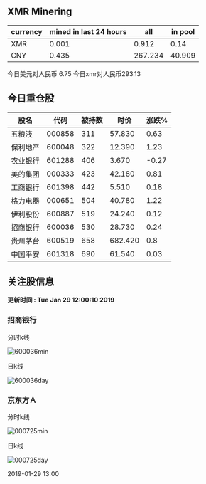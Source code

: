 ## XMR Minering

|currency|mined in last 24 hours|all|in pool|
|---|---|---|---|
|XMR|0.001|0.912|0.14|
|CNY|0.435|267.234|40.909|

今日美元对人民币 6.75	今日xmr对人民币293.13


## 今日重仓股 

|股名|代码|被持数|时价|涨跌%|
|---|---|---|---|---|
|五粮液|000858|311|57.830|0.63|
|保利地产|600048|322|12.390|1.23|
|农业银行|601288|406|3.670|-0.27|
|美的集团|000333|423|42.180|0.81|
|工商银行|601398|442|5.510|0.18|
|格力电器|000651|504|40.780|1.22|
|伊利股份|600887|519|24.240|0.12|
|招商银行|600036|530|28.730|0.24|
|贵州茅台|600519|658|682.420|0.8|
|中国平安|601318|690|61.540|0.03|

## 关注股信息
**更新时间 : Tue Jan 29 12:00:10 2019**
### 招商银行 
分时k线

![600036min](http://image.sinajs.cn/newchart/min/n/sh600036.gif)

日k线

![600036day](http://image.sinajs.cn/newchart/daily/n/sh600036.gif)

### 京东方Ａ 
分时k线

![000725min](http://image.sinajs.cn/newchart/min/n/sz000725.gif)

日k线

![000725day](http://image.sinajs.cn/newchart/daily/n/sz000725.gif)

2019-01-29 13:00